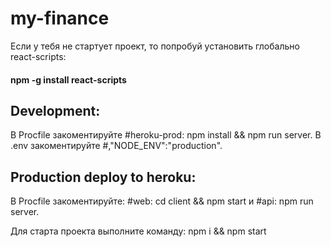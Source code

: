 # my-finance

Если у тебя не стартует проект, то попробуй установить глобально react-scripts:
#### npm -g install react-scripts

## Development:
В Procfile закоментируйте #heroku-prod: npm install && npm run server.
В .env закоментируйте #,"NODE_ENV":"production".

## Production deploy to heroku:
В Procfile закоментируйте: #web: cd client && npm start и #api: npm run server.

Для старта проекта выполните команду:
npm i && npm start
